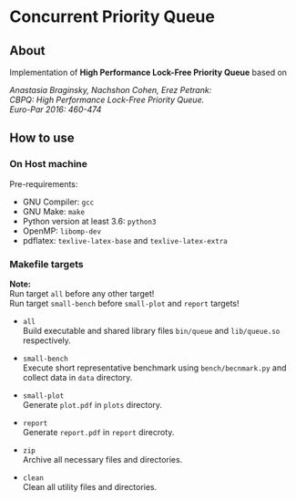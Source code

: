 # Concurrent Priority Queue

## About
Implementation of **High Performance Lock-Free Priority Queue** based on

*Anastasia Braginsky, Nachshon Cohen, Erez Petrank:<br>
CBPQ: High Performance Lock-Free Priority Queue.<br>
Euro-Par 2016: 460-474*

## How to use

### On Host machine
Pre-requirements:
- GNU Compiler: `gcc`
- GNU Make: `make`
- Python version at least 3.6: `python3`
- OpenMP: `libomp-dev`
- pdflatex: `texlive-latex-base` and `texlive-latex-extra`

### Makefile targets

**Note:**<br>
Run target `all` before any other target!<br>
Run target `small-bench` before `small-plot` and `report` targets!

- `all`<br>
Build executable and shared library files `bin/queue` and `lib/queue.so` respectively.

- `small-bench`<br>
Execute short representative benchmark using `bench/becnmark.py` and collect data in `data` directory.

- `small-plot`<br>
Generate `plot.pdf` in `plots` directory.

- `report`<br>
Generate `report.pdf` in `report` direcroty.

- `zip`<br>
Archive all necessary files and directories.

- `clean`<br>
Clean all utility files and directories.

